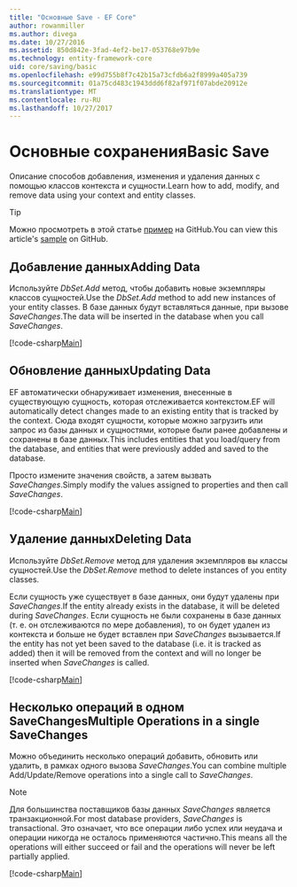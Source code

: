 ```yaml
---
title: "Основные Save - EF Core"
author: rowanmiller
ms.author: divega
ms.date: 10/27/2016
ms.assetid: 850d842e-3fad-4ef2-be17-053768e97b9e
ms.technology: entity-framework-core
uid: core/saving/basic
ms.openlocfilehash: e99d755b8f7c42b15a73cfdb6a2f8999a405a739
ms.sourcegitcommit: 01a75cd483c1943ddd6f82af971f07abde20912e
ms.translationtype: MT
ms.contentlocale: ru-RU
ms.lasthandoff: 10/27/2017
---
```

# <a name="basic-save"></a><span data-ttu-id="8d40f-102">Основные сохранения</span><span class="sxs-lookup"><span data-stu-id="8d40f-102">Basic Save</span></span>

<span data-ttu-id="8d40f-103">Описание способов добавления, изменения и удаления данных с помощью классов контекста и сущности.</span><span class="sxs-lookup"><span data-stu-id="8d40f-103">Learn how to add, modify, and remove data using your context and entity classes.</span></span>

> [!TIP]  
> <span data-ttu-id="8d40f-104">Можно просмотреть в этой статье [пример](https://github.com/aspnet/EntityFramework.Docs/tree/master/samples/core/Saving/Saving/Basics/) на GitHub.</span><span class="sxs-lookup"><span data-stu-id="8d40f-104">You can view this article's [sample](https://github.com/aspnet/EntityFramework.Docs/tree/master/samples/core/Saving/Saving/Basics/) on GitHub.</span></span>

## <a name="adding-data"></a><span data-ttu-id="8d40f-105">Добавление данных</span><span class="sxs-lookup"><span data-stu-id="8d40f-105">Adding Data</span></span>

<span data-ttu-id="8d40f-106">Используйте *DbSet.Add* метод, чтобы добавить новые экземпляры классов сущностей.</span><span class="sxs-lookup"><span data-stu-id="8d40f-106">Use the *DbSet.Add* method to add new instances of your entity classes.</span></span> <span data-ttu-id="8d40f-107">В базе данных будут вставляться данные, при вызове *SaveChanges*.</span><span class="sxs-lookup"><span data-stu-id="8d40f-107">The data will be inserted in the database when you call *SaveChanges*.</span></span>

[!code-csharp[Main](../../../samples/core/Saving/Saving/Basics/Sample.cs#Add)]

## <a name="updating-data"></a><span data-ttu-id="8d40f-108">Обновление данных</span><span class="sxs-lookup"><span data-stu-id="8d40f-108">Updating Data</span></span>

<span data-ttu-id="8d40f-109">EF автоматически обнаруживает изменения, внесенные в существующую сущность, которая отслеживается контекстом.</span><span class="sxs-lookup"><span data-stu-id="8d40f-109">EF will automatically detect changes made to an existing entity that is tracked by the context.</span></span> <span data-ttu-id="8d40f-110">Сюда входят сущности, которые можно загрузить или запрос из базы данных и сущностями, которые были ранее добавлены и сохранены в базе данных.</span><span class="sxs-lookup"><span data-stu-id="8d40f-110">This includes entities that you load/query from the database, and entities that were previously added and saved to the database.</span></span>

<span data-ttu-id="8d40f-111">Просто измените значения свойств, а затем вызвать *SaveChanges*.</span><span class="sxs-lookup"><span data-stu-id="8d40f-111">Simply modify the values assigned to properties and then call *SaveChanges*.</span></span>

[!code-csharp[Main](../../../samples/core/Saving/Saving/Basics/Sample.cs#Update)]

## <a name="deleting-data"></a><span data-ttu-id="8d40f-112">Удаление данных</span><span class="sxs-lookup"><span data-stu-id="8d40f-112">Deleting Data</span></span>

<span data-ttu-id="8d40f-113">Используйте *DbSet.Remove* метод для удаления экземпляров вы классы сущностей.</span><span class="sxs-lookup"><span data-stu-id="8d40f-113">Use the *DbSet.Remove* method to delete instances of you entity classes.</span></span>

<span data-ttu-id="8d40f-114">Если сущность уже существует в базе данных, они будут удалены при *SaveChanges*.</span><span class="sxs-lookup"><span data-stu-id="8d40f-114">If the entity already exists in the database, it will be deleted during *SaveChanges*.</span></span> <span data-ttu-id="8d40f-115">Если сущность не были сохранены в базе данных (т. е. он отслеживаются по мере добавления), то он будет удален из контекста и больше не будет вставлен при *SaveChanges* вызывается.</span><span class="sxs-lookup"><span data-stu-id="8d40f-115">If the entity has not yet been saved to the database (i.e. it is tracked as added) then it will be removed from the context and will no longer be inserted when *SaveChanges* is called.</span></span>

[!code-csharp[Main](../../../samples/core/Saving/Saving/Basics/Sample.cs#Remove)]

## <a name="multiple-operations-in-a-single-savechanges"></a><span data-ttu-id="8d40f-116">Несколько операций в одном SaveChanges</span><span class="sxs-lookup"><span data-stu-id="8d40f-116">Multiple Operations in a single SaveChanges</span></span>

<span data-ttu-id="8d40f-117">Можно объединить несколько операций добавить, обновить или удалить, в рамках одного вызова *SaveChanges*.</span><span class="sxs-lookup"><span data-stu-id="8d40f-117">You can combine multiple Add/Update/Remove operations into a single call to *SaveChanges*.</span></span>

> [!NOTE]  
> <span data-ttu-id="8d40f-118">Для большинства поставщиков базы данных *SaveChanges* является транзакционной.</span><span class="sxs-lookup"><span data-stu-id="8d40f-118">For most database providers, *SaveChanges* is transactional.</span></span> <span data-ttu-id="8d40f-119">Это означает, что все операции либо успех или неудача и операции никогда не осталось применяются частично.</span><span class="sxs-lookup"><span data-stu-id="8d40f-119">This means  all the operations will either succeed or fail and the operations will never be left partially applied.</span></span>

[!code-csharp[Main](../../../samples/core/Saving/Saving/Basics/Sample.cs#MultipleOperations)]
